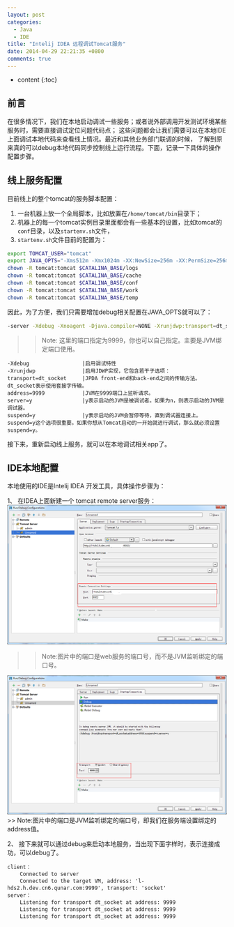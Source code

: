 ```yaml
---
layout: post  
categories: 
  - Java 
  - IDE  
title: "Intelij IDEA 远程调试Tomcat服务"
date: 2014-04-29 22:21:35 +0800
comments: true
---
```


* content
{:toc}

## <a id="Intro">前言</a>

在很多情况下，我们在本地启动调试一些服务；或者说外部调用开发测试环境某些服务时，需要直接调试定位问题代码点；
这些问题都会让我们需要可以在本地IDE上面调试本地代码来查看线上情况。最近和其他业务部门联调的时候，
了解到原来真的可以debug本地代码同步控制线上运行流程。下面，记录一下具体的操作配置步骤。

## <a id="Server">线上服务配置</a>

目前线上的整个tomcat的服务脚本配置：

1. 一台机器上放一个全局脚本，比如放置在`/home/tomcat/bin`目录下；
1. 机器上的每一个tomcat实例目录里面都会有一些基本的设置，比如tomcat的`conf`目录，以及`startenv.sh`文件，
1. `startenv.sh`文件目前的配置为：  

``` bash
export TOMCAT_USER="tomcat"
export JAVA_OPTS="-Xms512m -Xmx1024m -XX:NewSize=256m -XX:PermSize=256m -server -XX:+DisableExplicitGC -Dqunar.logs=$CATALINA_BASE/logs -Dqunar.cache=$CATALINA_BASE/cache -verbose:gc -XX:+PrintGCDateStamps -XX:+PrintGCDetails -Xloggc:$CATALINA_BASE/logs/gc.log"
chown -R tomcat:tomcat $CATALINA_BASE/logs
chown -R tomcat:tomcat $CATALINA_BASE/cache
chown -R tomcat:tomcat $CATALINA_BASE/conf
chown -R tomcat:tomcat $CATALINA_BASE/work
chown -R tomcat:tomcat $CATALINA_BASE/temp
```

<!-- more -->

因此，为了方便，我们只需要增加debug相关配置在JAVA_OPTS就可以了：

``` bash
-server -Xdebug -Xnoagent -Djava.compiler=NONE -Xrunjdwp:transport=dt_socket,address=9999,server=y,suspend=n
```

>> Note: 这里的端口指定为9999，你也可以自己指定。主要是JVM绑定端口使用。

	-Xdebug					|启用调试特性
	-Xrunjdwp				|启用JDWP实现，它包含若干子选项：
	transport=dt_socket		|JPDA front-end和back-end之间的传输方法。dt_socket表示使用套接字传输。
	address=9999			|JVM在9999端口上监听请求。
	server=y				|y表示启动的JVM是被调试者。如果为n，则表示启动的JVM是调试器。
	suspend=y				|y表示启动的JVM会暂停等待，直到调试器连接上。
	suspend=y这个选项很重要。如果你想从Tomcat启动的一开始就进行调试，那么就必须设置suspend=y。

接下来，重新启动线上服务，就可以在本地调试相关app了。

## <a id="Client">IDE本地配置</a>

本地使用的IDE是Intelij IDEA 开发工具，具体操作步骤为：

1、 在IDEA上面新建一个 tomcat remote server服务：
<img src="/images/2014/04/newremote.png" />
>> Note:图片中的端口是web服务的端口号，而不是JVM监听绑定的端口号。

<img src="/images/2014/04/debugaddress.png" />
>> Note:图片中的端口是JVM监听绑定的端口号，即我们在服务端设置绑定的address值。

2、 接下来就可以通过debug来启动本地服务，当出现下面字样时，表示连接成功，可以debug了。

	client：  
		Connected to server
		Connected to the target VM, address: 'l-hds2.h.dev.cn6.qunar.com:9999', transport: 'socket'  
	server：  
		Listening for transport dt_socket at address: 9999  
		Listening for transport dt_socket at address: 9999  
		Listening for transport dt_socket at address: 9999
